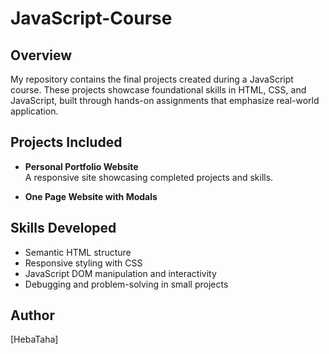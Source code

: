 # JavaScript-Course


## Overview
My repository contains the final projects created during a JavaScript  course. These projects showcase foundational skills in HTML, CSS, and JavaScript, built through hands-on assignments that emphasize real-world application.

## Projects Included
- **Personal Portfolio Website**  
  A responsive site showcasing completed projects and skills.

- **One Page Website with Modals**  

## Skills Developed
- Semantic HTML structure
- Responsive styling with CSS
- JavaScript DOM manipulation and interactivity
- Debugging and problem-solving in small projects

## Author
[HebaTaha]

